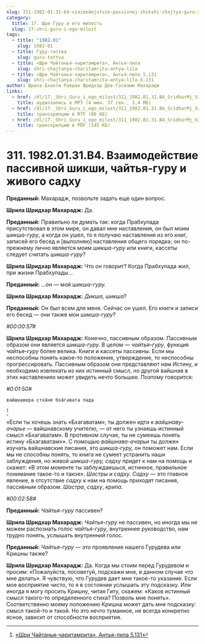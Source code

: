 ```yaml
---
slug: 311-1982-01-31-b4-vzaimodejstvie-passivnoj-shikshi-chajtya-guru-i-zhivogo-sadhu
category:
  title: 17. Шри Гуру и его милость
  slug: 17-shri-guru-i-ego-milost
tags:
  - title: "1982.01"
    slug: 1982-01
  - title: Гуру-таттва
    slug: guru-tattva
  - title: «Шри Чайтанья-чаритамрита», Антья-лила
    slug: shri-chajtanya-charitamrita-antya-lila
  - title: «Шри Чайтанья-чаритамрита», Антья-лила 5.131
    slug: shri-chajtanya-charitamrita-antya-lila-5-131
author: Шрила Бхакти Ракшак Шридхар Дев-Госвами Махарадж
links:
  - href: /dl/17._Shri_Guru_i_ego_milost/311_1982.01.31.B4_SridharMj_Vzaimodejstvie_passivnoj_shikshi_chajtja-guru_i_zhivogo_sadhu.mp3
    title: аудиозапись в MP3 (4 мин. 37 сек., 3,4 МБ)
  - href: /dl/17._Shri_Guru_i_ego_milost/311_1982.01.31.B4_SridharMj_Vzaimodejstvie_passivnoj_shikshi_chajtja-guru_i_zhivogo_sadhu.rtf
    title: транскрипцию в RTF (88 КБ)
  - href: /dl/17._Shri_Guru_i_ego_milost/311_1982.01.31.B4_SridharMj_Vzaimodejstvie_passivnoj_shikshi_chajtja-guru_i_zhivogo_sadhu.pdf
    title: транскрипцию в PDF (145 КБ)
---
```


# 311. 1982.01.31.B4. Взаимодействие пассивной шикши, чайтья-гуру и живого садху

**Преданный:** Махарадж, позвольте задать еще один вопрос.

**Шрила Шридхар Махарадж:** Да.

**Преданный:** Правильно ли думать так: когда Прабхупада присутствовал в этом мире, он давал мне наставления, он был моим *шикша-гуру*, а когда он ушел, то я получаю наставления из его книг, записей его бесед и [выполняю] наставления общего порядка; он по-прежнему лично является моим *шикша-гуру* или книги, кассеты следует считать *шикша-гуру*?

**Шрила Шридхар Махарадж:** Что он говорит? Когда Прабхупада жил, при жизни Прабхупады…

**Преданный:** …он — мой *шикша-гуру.*

**Шрила Шридхар Махарадж:** *Дикша*, *шикша*?

**Преданный:** Он был всем для меня. Сейчас он ушел. Его книги и записи его бесед — они также мои *шикша-гуру*?

*#00:00:57#*

**Шрила Шридхар Махарадж:** Конечно, пассивным образом. Пассивным образом они является *шикша-гуру.* В целом — *чайтья–гуру*, функция *чайтья–гуру* более велика. Книги и кассеты пассивны. Если мы неспособны понять какое-то положение, утверждение, то неспособны прогрессировать. Пассивным образом они представляют нам Истину, и необходимо извлекать из них истинный смысл, но другой вайшнав в этих наставлениях может увидеть нечто большее. Поэтому говорится:

*#0:01:50#*

    вайш̣н̣авера стха̄не бха̄гавата пад̣а
[^_ftn1]

«Если ты хочешь знать «Бхагаватам», ты должен идти к *вайшнаву-ачарье* — вайшнавскому учителю, — от него ты узнаешь истинный смысл «Бхагаватам». В противном случае, ты не сумеешь понять истину «Бхагаватам»». С помощью *вайшнава-ачарьи* ты должен изучать вайшнавские писания, это *шикша-гуру,* он поможет нам. Если мы не способны понять, то книга не сумеет устранить наши заблуждения, но живой *шикша-гуру,* *садху* придет к нам на помощь и скажет: «В этом моменте ты заблуждаешься, истинное, правильное понимание такое-то и такое». *Шастры и садху. Садху* — это главное явление, в отсутствие *садху* к нам на помощь приходят писания, пассивным образом. *Шастра*, *садху*, *крипа*.

*#00:02:58#*

**Преданный:** *Чайтья-гуру* пассивен?

**Шрила Шридхар Махарадж:** *Чайтья-гуру* не пассивен, но иногда мы не можем распознать голос *чайтья-гуру*, внутреннее руководство, нам трудно понять, услышать внутренний голос.

**Преданный:** *Чайтья-гуру* — это проявление нашего Гурудева или Кришны также?

**Шрила Шридхар Махарадж:** Да. Когда мы стоим перед Гурудевом и просим: «Пожалуйста, посоветуй, подскажи мне, в данном случае что мне делать». Я чувствую, что Гурудев дает мне такое-то указание. Если мое восприятие чисто, то я в состоянии услышать эту подсказку. Или иногда я могу просить Кришну, читая Гиту, скажем: «Каков истинный смысл такого-то определенного стиха? Позволь мне понять». Соответственно моему положению Кришна может дать мне подсказку: смысл такой-то и такой. Но это нечто туманное, не всегда конкретно ясное, зависит от способности восприятия.



[^_ftn1]: [«Шри Чайтанья-чаритамрита», Антья-лила 5.131](../notes/shri-chajtanya-charitamrita-antya-lila/shri-chajtanya-charitamrita-antya-lila-5-131.md)
